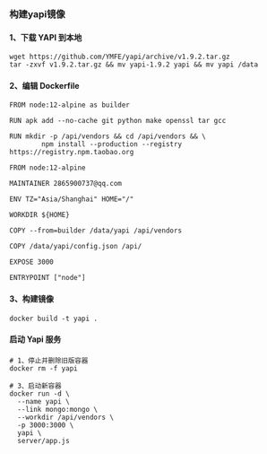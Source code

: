 ### 构建yapi镜像

#### 1、下载 YAPI 到本地
    wget https://github.com/YMFE/yapi/archive/v1.9.2.tar.gz
    tar -zxvf v1.9.2.tar.gz && mv yapi-1.9.2 yapi && mv yapi /data
    
#### 2、编辑 Dockerfile
    FROM node:12-alpine as builder
        
    RUN apk add --no-cache git python make openssl tar gcc
        
    RUN mkdir -p /api/vendors && cd /api/vendors && \
            npm install --production --registry https://registry.npm.taobao.org
        
    FROM node:12-alpine
        
    MAINTAINER 2865900737@qq.com
        
    ENV TZ="Asia/Shanghai" HOME="/"
        
    WORKDIR ${HOME}
        
    COPY --from=builder /data/yapi /api/vendors
        
    COPY /data/yapi/config.json /api/
        
    EXPOSE 3000
        
    ENTRYPOINT ["node"]
    
#### 3、构建镜像
    docker build -t yapi .

#### 启动 Yapi 服务

    # 1、停止并删除旧版容器
    docker rm -f yapi
    
    # 3、启动新容器
    docker run -d \
      --name yapi \
      --link mongo:mongo \
      --workdir /api/vendors \
      -p 3000:3000 \
      yapi \
      server/app.js
    